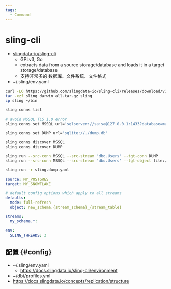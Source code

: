 ```yaml
---
tags:
  - Command
---
```


# sling-cli

- [slingdata-io/sling-cli](https://github.com/slingdata-io/sling-cli)
  - GPLv3, Go
  - extracts data from a source storage/database and loads it in a target storage/database
  - 支持非常多的 数据库、文件系统、文件格式
- ~/.sling/env.yaml

```bash
curl -LO https://github.com/slingdata-io/sling-cli/releases/download/v1.4.6/sling_darwin_all.tar.gz
tar -xzf sling_darwin_all.tar.gz sling
cp sling ~/bin

sling conns list

# avoid MSSQL TLS 1.0 error
sling conns set MSSQL url='sqlserver://sa:sa@127.0.0.1:1433?database=master;encrypt=disabled'

sling conns set DUMP url='sqlite://./dump.db'

sling conns discover MSSQL
sling conns discover DUMP

sling run --src-conn MSSQL --src-stream 'dbo.Users' --tgt-conn DUMP
sling run --src-conn MSSQL --src-stream 'dbo.Users' --tgt-object file://$PWD/dump.json

sling run -r sling.dump.yaml
```

```yaml title="replication.yaml"
source: MY_POSTGRES
target: MY_SNOWFLAKE

# default config options which apply to all streams
defaults:
  mode: full-refresh
  object: new_schema.{stream_schema}_{stream_table}

streams:
  my_schema.*:

env:
  SLING_THREADS: 3
```

## 配置 {#config}

- ~/.sling/env.yaml
  - https://docs.slingdata.io/sling-cli/environment
- ~/dbt/profiles.yml
- https://docs.slingdata.io/concepts/replication/structure
